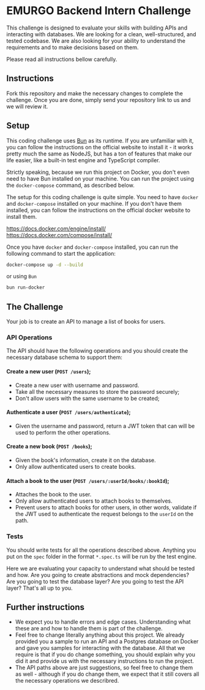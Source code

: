 # EMURGO Backend Intern Challenge

This challenge is designed to evaluate your skills with building APIs and interacting with databases. We are looking for a clean, well-structured, and tested codebase. We are also looking for your ability to understand the requirements and to make decisions based on them.

Please read all instructions bellow carefully.

## Instructions
Fork this repository and make the necessary changes to complete the challenge. Once you are done, simply send your repository link to us and we will review it.

## Setup
This coding challenge uses [Bun](https://bun.sh/) as its runtime. If you are unfamiliar with it, you can follow the instructions on the official website to install it - it works pretty much the same as NodeJS, but has a ton of features that make our life easier, like a built-in test engine and TypeScript compiler.

Strictly speaking, because we run this project on Docker, you don't even need to have Bun installed on your machine. You can run the project using the `docker-compose` command, as described below.

The setup for this coding challenge is quite simple. You need to have `docker` and `docker-compose` installed on your machine. If you don't have them installed, you can follow the instructions on the official docker website to install them.

https://docs.docker.com/engine/install/
https://docs.docker.com/compose/install/

Once you have `docker` and `docker-compose` installed, you can run the following command to start the application:

```bash
docker-compose up -d --build
```

or using `Bun`

```bash
bun run-docker
```

## The Challenge
Your job is to create an API to manage a list of books for users.

### API Operations
The API should have the following operations and you should create the necessary database schema to support them:

#### Create a new user (`POST /users`);
- Create a new user with username and password.
- Take all the necessary measures to store the password securely;
- Don't allow users with the same username to be created;

#### Authenticate a user (`POST /users/authenticate`);
- Given the username and password, return a JWT token that can will be used to perform the other operations.

#### Create a new book (`POST /books`);
- Given the book's information, create it on the database.
- Only allow authenticated users to create books.

#### Attach a book to the user (`POST /users/:userId/books/:bookId`);
- Attaches the book to the user.
- Only allow authenticated users to attach books to themselves.
- Prevent users to attach books for other users, in other words, validate if the JWT used to authenticate the request belongs to the `userId` on the path.

### Tests
You should write tests for all the operations described above. Anything you put on the `spec` folder in the format `*.spec.ts` will be run by the test engine.

Here we are evaluating your capacity to understand what should be tested and how. Are you going to create abstractions and mock dependencies? Are you going to test the database layer? Are you going to test the API layer? That's all up to you.

## Further instructions
- We expect you to handle errors and edge cases. Understanding what these are and how to handle them is part of the challenge.
- Feel free to change literally anything about this project. We already provided you a sample to run an API and a Postgres database on Docker and gave you samples for interacting with the database. All that we require is that if you do change something, you should explain why you did it and provide us with the necessary instructions to run the project.
- The API paths above are just suggestions, so feel free to change them as well - although if you do change them, we expect that it still covers all the necessary operations we describred.